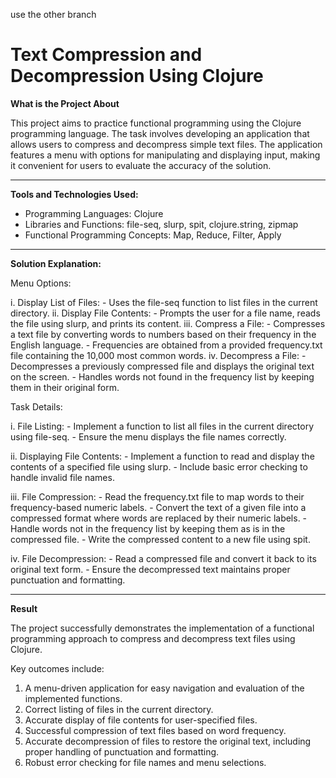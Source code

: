 
use the other branch 

# **Text Compression and Decompression Using Clojure**

**What is the Project About**

This project aims to practice functional programming using the Clojure programming language. The task involves developing an application that allows users to compress and decompress simple text files. The application features a menu with options for manipulating and displaying input, making it convenient for users to evaluate the accuracy of the solution.

-------------------------------------------------------------------------------------------------------------------------------------------------

**Tools and Technologies Used:**

  - Programming Languages: Clojure
  - Libraries and Functions: file-seq, slurp, spit, clojure.string, zipmap
  - Functional Programming Concepts: Map, Reduce, Filter, Apply

-------------------------------------------------------------------------------------------------------------------------------------------------

**Solution Explanation:**

Menu Options:

  i. Display List of Files:
      - Uses the file-seq function to list files in the current directory.
  ii. Display File Contents:
      - Prompts the user for a file name, reads the file using slurp, and prints its content.
  iii. Compress a File:
      - Compresses a text file by converting words to numbers based on their frequency in the English language.
      - Frequencies are obtained from a provided frequency.txt file containing the 10,000 most common words.
  iv. Decompress a File:
      - Decompresses a previously compressed file and displays the original text on the screen.
      - Handles words not found in the frequency list by keeping them in their original form.
      
Task Details:

  i. File Listing:
      - Implement a function to list all files in the current directory using file-seq.
      - Ensure the menu displays the file names correctly.

  ii. Displaying File Contents:
      - Implement a function to read and display the contents of a specified file using slurp.
      - Include basic error checking to handle invalid file names.
      
  iii. File Compression:
      - Read the frequency.txt file to map words to their frequency-based numeric labels.
      - Convert the text of a given file into a compressed format where words are replaced by their numeric labels.
      - Handle words not in the frequency list by keeping them as is in the compressed file.
      - Write the compressed content to a new file using spit.
      
  iv. File Decompression:
      - Read a compressed file and convert it back to its original text form.
      - Ensure the decompressed text maintains proper punctuation and formatting.

-------------------------------------------------------------------------------------------------------------------------------------------------

**Result**

The project successfully demonstrates the implementation of a functional programming approach to compress and decompress text files using Clojure.

Key outcomes include:
1. A menu-driven application for easy navigation and evaluation of the implemented functions.
2. Correct listing of files in the current directory.
3. Accurate display of file contents for user-specified files.
4. Successful compression of text files based on word frequency.
5. Accurate decompression of files to restore the original text, including proper handling of punctuation and formatting.
6. Robust error checking for file names and menu selections.
